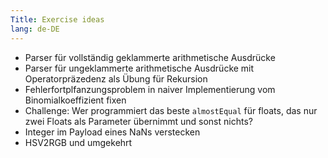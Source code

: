```yaml
---
Title: Exercise ideas
lang: de-DE
---
```


* Parser für vollständig geklammerte arithmetische Ausdrücke
* Parser für ungeklammerte arithmetische Ausdrücke mit Operatorpräzedenz als Übung für Rekursion
* Fehlerfortplfanzungsproblem in naiver Implementierung vom Binomialkoeffizient fixen
* Challenge: Wer programmiert das beste `almostEqual` für floats, das nur zwei Floats als Parameter übernimmt und sonst nichts?
* Integer im Payload eines NaNs verstecken
* HSV2RGB und umgekehrt